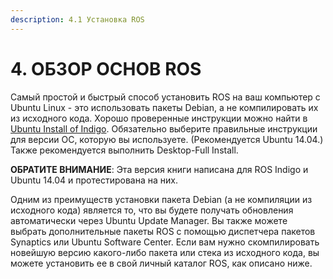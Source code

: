 ```yaml
---
description: 4.1 Установка ROS
---
```


# 4. ОБЗОР ОСНОВ ROS

Самый простой и быстрый способ установить ROS на ваш компьютер с Ubuntu Linux - это использовать пакеты Debian, а не компилировать их из исходного кода. Хорошо проверенные инструкции можно найти в [Ubuntu Install of Indigo](http://wiki.ros.org/indigo/Installation/Ubuntu). Обязательно выберите правильные инструкции для версии ОС, которую вы используете. \(Рекомендуется Ubuntu 14.04.\) Также рекомендуется выполнить Desktop-Full Install.

**ОБРАТИТЕ ВНИМАНИЕ**: Эта версия книги написана для ROS Indigo и Ubuntu 14.04 и протестирована на них.

Одним из преимуществ установки пакета Debian \(а не компиляции из исходного кода\) является то, что вы будете получать обновления автоматически через Ubuntu Update Manager. Вы также можете выбрать дополнительные пакеты ROS с помощью диспетчера пакетов Synaptics или Ubuntu Software Center. Если вам нужно скомпилировать новейшую версию какого-либо пакета или стека из исходного кода, вы можете установить ее в свой личный каталог ROS, как описано ниже.

